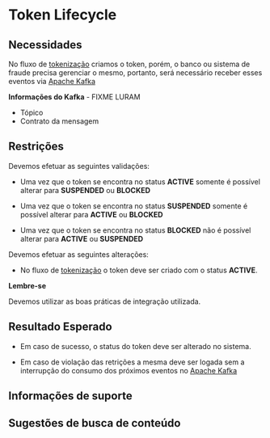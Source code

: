 # Token Lifecycle

## Necessidades

No fluxo de [tokenização](005-tokenizacao-parte-I.md) criamos o token, porém, o banco ou sistema de fraude precisa 
gerenciar o mesmo, portanto, será necessário receber esses eventos via [Apache Kafka](https://kafka.apache.org/)

**Informações do Kafka** - FIXME LURAM

- Tópico
- Contrato da mensagem 

## Restrições

Devemos efetuar as seguintes validações:

- Uma vez que o token se encontra no status **ACTIVE** somente é possível alterar para **SUSPENDED** ou **BLOCKED**

- Uma vez que o token se encontra no status **SUSPENDED** somente é possível alterar para **ACTIVE** ou **BLOCKED**

- Uma vez que o token se encontra no status **BLOCKED** não é possível alterar para **ACTIVE** ou **SUSPENDED**

Devemos efetuar as seguintes alterações:

- No fluxo de [tokenização](005-tokenizacao-parte-I.md) o token deve ser criado com o status **ACTIVE**.

**Lembre-se** 

Devemos utilizar as boas práticas de integração utilizada.

## Resultado Esperado

- Em caso de sucesso, o status do token deve ser alterado no sistema.

- Em caso de violação das retrições a mesma deve ser logada sem a interrupção do consumo dos próximos eventos no [Apache Kafka](https://kafka.apache.org/)

## Informações de suporte

## Sugestões de busca de conteúdo
